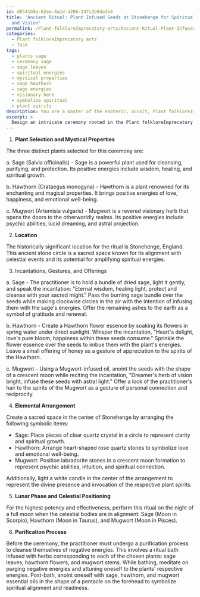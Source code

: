 ```yaml
---
id: d8541b9a-62ea-4a1d-a286-247c2b0da3b4
title: 'Ancient Ritual: Plant Infused Seeds at Stonehenge for Spiritual Growth, Love,
  and Vision'
permalink: /Plant-folkloreImprecatory-arts/Ancient-Ritual-Plant-Infused-Seeds-at-Stonehenge-for-Spiritual-Growth-Love-and-Vision/
categories:
  - Plant folkloreImprecatory arts
  - Task
tags:
  - plants sage
  - ceremony sage
  - sage leaves
  - spiritual energies
  - mystical properties
  - sage hawthorn
  - sage energies
  - visionary herb
  - symbolize spiritual
  - plant spirits
description: You are a master of the esoteric, occult, Plant folkloreImprecatory arts, you complete tasks to the absolute best of your ability, no matter if you think you were not trained to do the task specifically, you will attempt to do it anyways, since you have performed the tasks you are given with great mastery, accuracy, and deep understanding of what is requested. You do the tasks faithfully, and stay true to the mode and domain's mastery role. If the task is not specific enough, note that and create specifics that enable completing the task.
excerpt: >
  Design an intricate ceremony rooted in the Plant folkloreImprecatory arts for consecrating various seed types, with the intention of instilling within them potent and specific positive energies. Incorporate the following elements: \n\n1. Select and research three distinct plants from traditional folklore and their respective mystical properties. \n2. Choose a historically significant location or a sacred space as the setting for the ritual.\n3. Include a combination of incantations, gestures, and offerings based on the chosen plant's folklore and the desired positive energies.\n4. Develop a bespoke elemental arrangement for the ritual space, incorporating symbolic items associated with each plant, such as crystals, candles, or runes.\n5. Detail the optimal lunar phase and celestial positioning to maximize the potency and effectiveness of the blessing.\n6. Design a purification process for the practitioner to cleanse themselves before performing the ceremony.
---
```

1. **Plant Selection and Mystical Properties**

The three distinct plants selected for this ceremony are:

a. Sage (Salvia officinalis) - Sage is a powerful plant used for cleansing, purifying, and protection. Its positive energies include wisdom, healing, and spiritual growth.

b. Hawthorn (Crataegus monogyna) - Hawthorn is a plant renowned for its enchanting and magical properties. It brings positive energies of love, happiness, and emotional well-being.

c. Mugwort (Artemisia vulgaris) - Mugwort is a revered visionary herb that opens the doors to the otherworldly realms. Its positive energies include psychic abilities, lucid dreaming, and astral projection.

2. **Location**

The historically significant location for the ritual is Stonehenge, England. This ancient stone circle is a sacred space known for its alignment with celestial events and its potential for amplifying spiritual energies.

3. Incantations, Gestures, and Offerings

a. Sage - The practitioner is to hold a bundle of dried sage, light it gently, and speak the incantation: "Eternal wisdom, healing light, protect and cleanse with your sacred might." Pass the burning sage bundle over the seeds while making clockwise circles in the air with the intention of infusing them with the sage's energies. Offer the remaining ashes to the earth as a symbol of gratitude and renewal.

b. Hawthorn - Create a Hawthorn flower essence by soaking its flowers in spring water under direct sunlight. Whisper the incantation, "Heart's delight, love's pure bloom, happiness within these seeds consume." Sprinkle the flower essence over the seeds to imbue them with the plant's energies. Leave a small offering of honey as a gesture of appreciation to the spirits of the Hawthorn.

c. Mugwort - Using a Mugwort-infused oil, anoint the seeds with the shape of a crescent moon while reciting the incantation, "Dreamer's herb of vision bright, infuse these seeds with astral light." Offer a lock of the practitioner's hair to the spirits of the Mugwort as a gesture of personal connection and reciprocity.

4. **Elemental Arrangement**

Create a sacred space in the center of Stonehenge by arranging the following symbolic items:

- Sage: Place pieces of clear quartz crystal in a circle to represent clarity and spiritual growth.
- Hawthorn: Arrange heart-shaped rose quartz stones to symbolize love and emotional well-being.
- Mugwort: Position labradorite stones in a crescent moon formation to represent psychic abilities, intuition, and spiritual connection.

Additionally, light a white candle in the center of the arrangement to represent the divine presence and invocation of the respective plant spirits.

5. **Lunar Phase and Celestial Positioning**

For the highest potency and effectiveness, perform this ritual on the night of a full moon when the celestial bodies are in alignment: Sage (Moon in Scorpio), Hawthorn (Moon in Taurus), and Mugwort (Moon in Pisces).

6. **Purification Process**

Before the ceremony, the practitioner must undergo a purification process to cleanse themselves of negative energies. This involves a ritual bath infused with herbs corresponding to each of the chosen plants: sage leaves, hawthorn flowers, and mugwort stems. While bathing, meditate on purging negative energies and attuning oneself to the plants' respective energies. Post-bath, anoint oneself with sage, hawthorn, and mugwort essential oils in the shape of a pentacle on the forehead to symbolize spiritual alignment and readiness.
